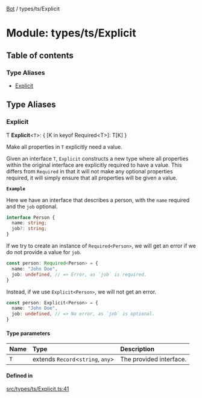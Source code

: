 [Bot](../README.md) / types/ts/Explicit

# Module: types/ts/Explicit

## Table of contents

### Type Aliases

- [Explicit](types_ts_Explicit.md#explicit)

## Type Aliases

### Explicit

Ƭ **Explicit**<`T`\>: { [K in keyof Required<T\>]: T[K] }

Make all properties in `T` explicitly need a value.

Given an interface `T`, `Explicit` constructs a new type where all properties
within the original interface are explicitly required to have a value. This
differs from `Required` in that it will not make any optional properties
required, it will simply ensure that all properties will be given a value.

**`Example`**

Here we have an interface that describes a person, with the `name` required
and the `job` optional.

```ts
interface Person {
  name: string;
  job?: string;
}
```

If we try to create an instance of `Required<Person>`, we will get an error
if we do not provide a value for `job`.

```ts
const person: Required<Person> = {
  name: "John Doe",
  job: undefined, // => Error, as `job` is required.
}
```

Instead, if we use `Explicit<Person>`, we will not get an error.

```ts
const person: Explicit<Person> = {
  name: "John Doe",
  job: undefined, // => No error, as `job` is optional.
}
```

#### Type parameters

| Name | Type | Description |
| :------ | :------ | :------ |
| `T` | extends `Record`<`string`, `any`\> | The provided interface. |

#### Defined in

[src/types/ts/Explicit.ts:41](https://github.com/Norviah/bot/blob/78f7ec8/src/types/ts/Explicit.ts#L41)
